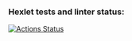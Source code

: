 ### Hexlet tests and linter status:
[![Actions Status](https://github.com/Labauri/frontend-project-44/actions/workflows/hexlet-check.yml/badge.svg)](https://github.com/Labauri/frontend-project-44/actions)